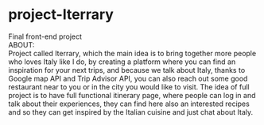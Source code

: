 # project-Iterrary
Final front-end project
<br/>
ABOUT: 
<br/>
Project called Iterrary, which the main idea is to bring together more people who loves Italy like I do, by creating a platform where you can find an inspiration for your next trips, and because we talk about Italy, thanks to Google map API and Trip Advisor API, you can also reach out some good restaurant near to you or in the city you would like to visit. The idea of full project is to have full functional itinerary page, where people can log in and talk about their experiences, they can find here also an interested recipes and so they can get inspired by the Italian cuisine and just chat about Italy.
